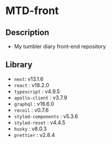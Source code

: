 # MTD-front

## Description

- My tumbler diary front-end repository

## Library

- `next`: v13.1.6
- `react` : v18.2.0
- `typescript` : v4.9.5
- `apollo-client` : v3.7.9
- `graphql` : v16.6.0
- `recoil` : v0.7.6
- `styled-components` : v5.3.6
- `styled-reset` : v4.4.5
- `husky` : v8.0.3
- `prettier` : v2.8.4
